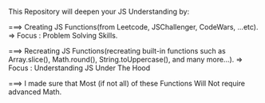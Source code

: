 This Repository will deepen your JS Understanding by: 

===>  Creating JS Functions(from Leetcode, JSChallenger, CodeWars, ...etc). => Focus : Problem Solving Skills.

===>  Recreating JS Functions(recreating built-in functions such as Array.slice(), Math.round(), String.toUppercase(), and many more...). => Focus : Understanding JS Under The Hood

===>  I made sure that Most (if not all) of these Functions Will Not require advanced Math.
